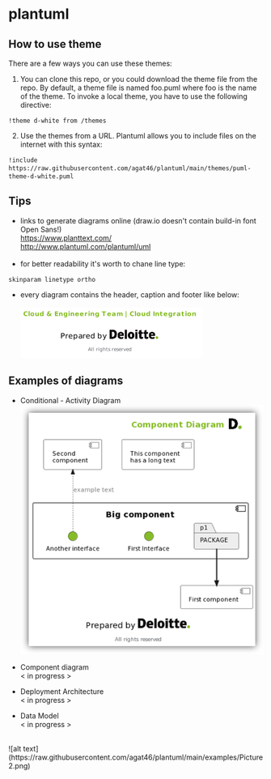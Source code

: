 # plantuml

## How to use theme
There are a few ways you can use these themes:

1. You can clone this repo, or you could download the theme file from the repo.
By default, a theme file is named foo.puml where foo is the name of the theme.
To invoke a local theme, you have to use the following directive:
```
!theme d-white from /themes
```

2. Use the themes from a URL. Plantuml allows you to include files on the internet with this syntax:
```
!include https://raw.githubusercontent.com/agat46/plantuml/main/themes/puml-theme-d-white.puml
```

## Tips
- links to generate diagrams online (draw.io doesn't contain build-in font Open Sans!)<br />
https://www.planttext.com/<br />http://www.plantuml.com/plantuml/uml<br /><br />
- for better readability it's worth to chane line type:<br />
```
skinparam linetype ortho
```
- every diagram contains the header, caption and footer like below:<br /><br />
![alt text](https://raw.githubusercontent.com/agat46/plantuml/main/graphics/example.png)




## Examples of diagrams
- Conditional - Activity Diagram <br />
![alt text](https://raw.githubusercontent.com/agat46/plantuml/main/examples/Picture1.png) <br />

- Component diagram <br />
< in progress ><br />

- Deployment Architecture <br />
< in progress ><br />


- Data Model <br />
< in progress ><br />

<br />
![alt text](https://raw.githubusercontent.com/agat46/plantuml/main/examples/Picture2.png)

